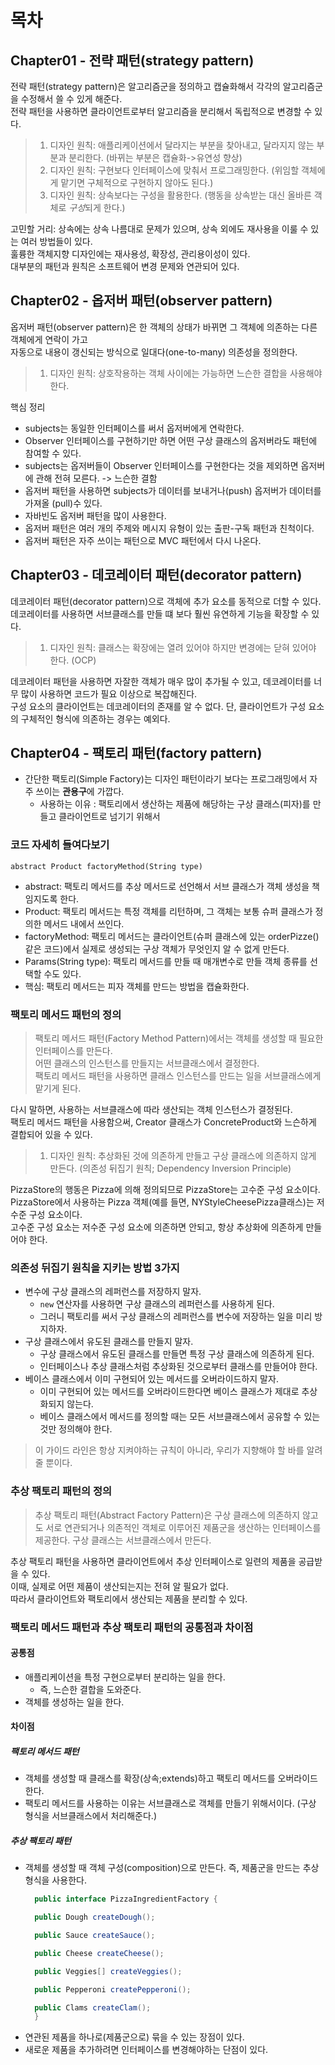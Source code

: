 # 목차
## Chapter01 - 전략 패턴(strategy pattern)
전략 패턴(strategy pattern)은 알고리즘군을 정의하고 캡슐화해서 각각의 알고리즘군을 수정해서 쓸 수 있게 해준다.  
전략 패턴을 사용하면 클라이언트로부터 알고리즘을 분리해서 독립적으로 변경할 수 있다.  
> 1. 디자인 원칙: 애플리케이션에서 달라지는 부분을 찾아내고, 달라지지 않는 부분과 분리한다. (바뀌는 부분은 캡슐화->유연성 향상)
> 2. 디자인 원칙: 구현보다 인터페이스에 맞춰서 프로그래밍한다. (위임할 객체에게 맡기면 구체적으로 구현하지 않아도 된다.)
> 3. 디자인 원칙: 상속보다는 구성을 활용한다. (행동을 상속받는 대신 올바른 객체로 *구성*되게 한다.)  
  
고민할 거리: 상속에는 상속 나름대로 문제가 있으며, 상속 외에도 재사용을 이룰 수 있는 여러 방법들이 있다.  
훌륭한 객체지향 디자인에는 재사용성, 확장성, 관리용이성이 있다.  
대부분의 패턴과 원칙은 소프트웨어 변경 문제와 연관되어 있다.  

## Chapter02 - 옵저버 패턴(observer pattern)
옵저버 패턴(observer pattern)은 한 객체의 상태가 바뀌면 그 객체에 의존하는 다른 객체에게 연락이 가고  
자동으로 내용이 갱신되는 방식으로 일대다(one-to-many) 의존성을 정의한다.  
> 1. 디자인 원칙: 상호작용하는 객체 사이에는 가능하면 느슨한 결합을 사용해야 한다.  

핵심 정리  
* subjects는 동일한 인터페이스를 써서 옵저버에게 연락한다.
* Observer 인터페이스를 구현하기만 하면 어떤 구상 클래스의 옵저버라도 패턴에 참여할 수 있다.
* subjects는 옵저버들이 Observer 인터페이스를 구현한다는 것을 제외하면 옵저버에 관해 전혀 모른다. -> 느슨한 결함
* 옵저버 패턴을 사용하면 subjects가 데이터를 보내거나(push) 옵저버가 데이터를 가져올 (pull)수 있다.
* 자바빈도 옵저버 패턴을 많이 사용한다.
* 옵저버 패턴은 여러 개의 주제와 메시지 유형이 있는 출판-구독 패턴과 친척이다.
* 옵저버 패턴은 자주 쓰이는 패턴으로 MVC 패턴에서 다시 나온다.

## Chapter03 - 데코레이터 패턴(decorator pattern)
데코레이터 패턴(decorator pattern)으로 객체에 추가 요소를 동적으로 더할 수 있다.  
데코레이터를 사용하면 서브클래스를 만들 떄 보다 훨씬 유연하게 기능을 확장할 수 있다.  
> 1. 디자인 원칙: 클래스는 확장에는 열려 있어야 하지만 변경에는 닫혀 있어야 한다. (OCP)    

데코레이터 패턴을 사용하면 자잘한 객체가 매우 많이 추가될 수 있고, 데코레이터를 너무 많이 사용하면 코드가 필요 이상으로 복잡해진다.  
구성 요소의 클라이언트는 데코레이터의 존재를 알 수 없다. 단, 클라이언트가 구성 요소의 구체적인 형식에 의존하는 경우는 예외다.  

## Chapter04 - 팩토리 패턴(factory pattern)
- 간단한 팩토리(Simple Factory)는 디자인 패턴이라기 보다는 프로그래밍에서 자주 쓰이는 **관용구**에 가깝다.
  - 사용하는 이유 : 팩토리에서 생산하는 제품에 해당하는 구상 클래스(피자)를 만들고 클라이언트로 넘기기 위해서
### 코드 자세히 들여다보기
```
abstract Product factoryMethod(String type) 
```
- abstract: 팩토리 메서드를 추상 메서드로 선언해서 서브 클래스가 객체 생성을 책임지도록 한다.
- Product: 팩토리 메서드는 특정 객체를 리턴하며, 그 객체는 보통 슈퍼 클래스가 정의한 메서드 내에서 쓰인다.
- factoryMethod: 팩토리 메서드는 클라이언트(슈퍼 클래스에 있는 orderPizze() 같은 코드)에서 실제로 생성되는 구상 객체가 무엇인지 알 수 없게 만든다.
- Params(String type): 팩토리 메서드를 만들 때 매개변수로 만들 객체 종류를 선택할 수도 있다.
- 핵심: 팩토리 메서드는 피자 객체를 만드는 방법을 캡슐화한다.
### 팩토리 메서드 패턴의 정의
> 팩토리 메서드 패턴(Factory Method Pattern)에서는 객체를 생성할 때 필요한 인터페이스를 만든다.  
> 어떤 클래스의 인스턴스를 만들지는 서브클래스에서 결정한다.  
> 팩토리 메서드 패턴을 사용하면 클래스 인스턴스를 만드는 일을 서브클래스에게 맡기게 된다.

다시 말하면, 사용하는 서브클래스에 따라 생산되는 객체 인스턴스가 결정된다.  
팩토리 메서드 패턴을 사용함으써, Creator 클래스가 ConcreteProduct와 느슨하게 결합되어 있을 수 있다.  

> 1. 디자인 원칙: 추상화된 것에 의존하게 만들고 구상 클래스에 의존하지 않게 만든다. (의존성 뒤집기 원칙; Dependency Inversion Principle)

PizzaStore의 행동은 Pizza에 의해 정의되므로 PizzaStore는 고수준 구성 요소이다.  
PizzaStore에서 사용하는 Pizza 객체(예를 들면, NYStyleCheesePizza클래스)는 저수준 구성 요소이다.  
고수준 구성 요소는 저수준 구성 요소에 의존하면 안되고, 항상 추상화에 의존하게 만들어야 한다.  

### 의존성 뒤집기 원칙을 지키는 방법 3가지
- 변수에 구상 클래스의 레퍼런스를 저장하지 말자.
  - `new` 연산자를 사용하면 구상 클래스의 레퍼런스를 사용하게 된다.
  - 그러니 팩토리를 써서 구상 클래스의 레퍼런스를 변수에 저장하는 일을 미리 방지하자.
- 구상 클래스에서 유도된 클래스를 만들지 말자.
  - 구상 클래스에서 유도된 클래스를 만들면 특정 구상 클래스에 의존하게 된다.
  - 인터페이스나 추상 클래스처럼 추상화된 것으로부터 클래스를 만들어야 한다.
- 베이스 클래스에서 이미 구현되어 있는 메서드를 오버라이드하지 말자.
  - 이미 구현되어 있는 메서드를 오버라이드한다면 베이스 클래스가 제대로 추상화되지 않는다.
  - 베이스 클래스에서 메서드를 정의할 때는 모든 서브클래스에서 공유할 수 있는 것만 정의해야 한다.
> 이 가이드 라인은 항상 지켜야하는 규칙이 아니라, 우리가 지향해야 할 바를 알려줄 뿐이다.

### 추상 팩토리 패턴의 정의
> 추상 팩토리 패턴(Abstract Factory Pattern)은 구상 클래스에 의존하지 않고도
> 서로 연관되거나 의존적인 객체로 이루어진 제품군을 생산하는 인터페이스를 제공한다.
> 구상 클래스는 서브클래스에서 만든다.

추상 팩토리 패턴을 사용하면 클라이언트에서 추상 인터페이스로 일련의 제품을 공급받을 수 있다.  
이때, 실제로 어떤 제품이 생산되는지는 전혀 알 필요가 없다.  
따라서 클라이언트와 팩토리에서 생산되는 제품을 분리할 수 있다.  

### 팩토리 메서드 패턴과 추상 팩토리 패턴의 공통점과 차이점
#### 공통점
- 애플리케이션을 특정 구현으로부터 분리하는 일을 한다.
  - 즉, 느슨한 결합을 도와준다.
- 객체를 생성하는 일을 한다.

#### 차이점
##### 팩토리 메서드 패턴
- 객체를 생성할 때 클래스를 확장(상속;extends)하고 팩토리 메서드를 오버라이드한다.
- 팩토리 메서드를 사용하는 이유는 서브클래스로 객체를 만들기 위해서이다. (구상 형식을 서브클래스에서 처리해준다.)
##### 추상 팩토리 패턴
- 객체를 생성할 때 객체 구성(composition)으로 만든다. 즉, 제품군을 만드는 추상 형식을 사용한다.
  ```java
    public interface PizzaIngredientFactory {

    public Dough createDough();

    public Sauce createSauce();

    public Cheese createCheese();

    public Veggies[] createVeggies();

    public Pepperoni createPepperoni();

    public Clams createClam();
    }
    ```
- 연관된 제품을 하나로(제품군으로) 묶을 수 있는 장점이 있다.
- 새로운 제품을 추가하려면 인터페이스를 변경해야하는 단점이 있다.